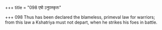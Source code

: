 +++
title = "098 एषो ऽनुपस्कृतः"

+++
098	Thus has been declared the blameless, primeval law for warriors; from this law a Kshatriya must not depart, when he strikes his foes in battle.